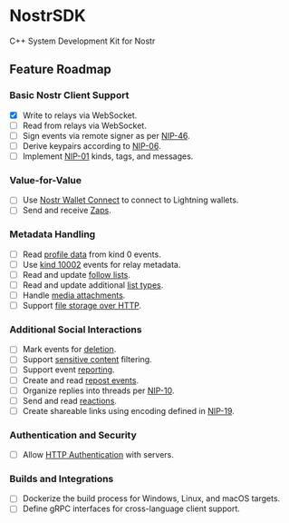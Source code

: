# NostrSDK

C++ System Development Kit for Nostr

## Feature Roadmap

### Basic Nostr Client Support

- [x] Write to relays via WebSocket.
- [ ] Read from relays via WebSocket.
- [ ] Sign events via remote signer as per [NIP-46](https://github.com/nostr-protocol/nips/blob/master/46.md).
- [ ] Derive keypairs according to [NIP-06](https://github.com/nostr-protocol/nips/blob/master/06.md).
- [ ] Implement [NIP-01](https://github.com/nostr-protocol/nips/blob/master/01.md) kinds, tags, and messages.

### Value-for-Value

- [ ] Use [Nostr Wallet Connect](https://github.com/nostr-protocol/nips/blob/master/47.md) to connect to Lightning wallets.
- [ ] Send and receive [Zaps](https://github.com/nostr-protocol/nips/blob/master/57.md).

### Metadata Handling

- [ ] Read [profile data](https://github.com/nostr-protocol/nips/blob/master/24.md#kind-0) from kind 0 events.
- [ ] Use [kind 10002](https://github.com/nostr-protocol/nips/blob/master/65.md) events for relay metadata.
- [ ] Read and update [follow lists](https://github.com/nostr-protocol/nips/blob/master/02.md).
- [ ] Read and update additional [list types](https://github.com/nostr-protocol/nips/blob/master/51.md).
- [ ] Handle [media attachments](https://github.com/nostr-protocol/nips/blob/master/92.md).
- [ ] Support [file storage over HTTP](https://github.com/nostr-protocol/nips/blob/master/96.md).

### Additional Social Interactions

- [ ] Mark events for [deletion](https://github.com/nostr-protocol/nips/blob/master/09.md).
- [ ] Support [sensitive content](https://github.com/nostr-protocol/nips/blob/master/36.md) filtering.
- [ ] Support event [reporting](https://github.com/nostr-protocol/nips/blob/master/56.md).
- [ ] Create and read [repost events](https://github.com/nostr-protocol/nips/blob/master/18.md).
- [ ] Organize replies into threads per [NIP-10](https://github.com/nostr-protocol/nips/blob/master/10.md).
- [ ] Send and read [reactions](https://github.com/nostr-protocol/nips/blob/master/25.md).
- [ ] Create shareable links using encoding defined in [NIP-19](https://github.com/nostr-protocol/nips/blob/master/19.md).

### Authentication and Security

- [ ] Allow [HTTP Authentication](https://github.com/nostr-protocol/nips/blob/master/98.md) with servers.

### Builds and Integrations

- [ ] Dockerize the build process for Windows, Linux, and macOS targets.
- [ ] Define gRPC interfaces for cross-language client support.

